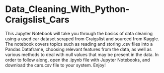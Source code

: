 # Data_Cleaning_With_Python-Craigslist_Cars
This Jupyter Notebook will take you through the basics of data cleaning using a used car dataset scraped from Craigslist and sourced from Kaggle. The notebook covers topics such as reading and storing .csv files into a Pandas Dataframe, choosing relevant features from the data, as well as various methods to deal with null values that may be present in the data. In order to follow along, open the .ipynb file with Jupyter Notebooks, and download the cars.csv file to your system. Enjoy!
